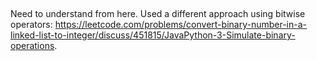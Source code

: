​<p> 
    Need to understand from here. Used a different approach using bitwise operators: https://leetcode.com/problems/convert-binary-number-in-a-linked-list-to-integer/discuss/451815/JavaPython-3-Simulate-binary-operations.
</p>
